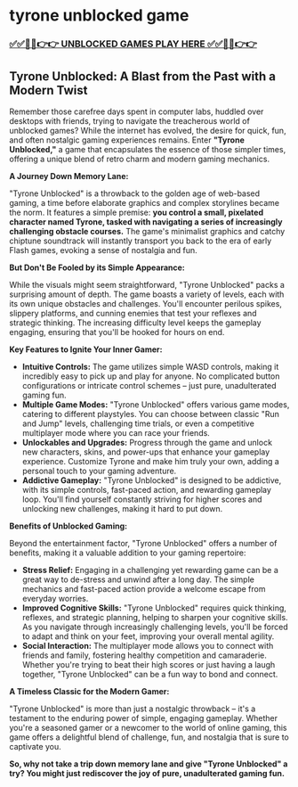 # tyrone unblocked game

### [✅✅🔴🔴👉👉 UNBLOCKED GAMES PLAY HERE ✅✅🔴🔴👉👉](https://topstoryindia.com)

## Tyrone Unblocked: A Blast from the Past with a Modern Twist

Remember those carefree days spent in computer labs, huddled over desktops with friends, trying to navigate the treacherous world of unblocked games?  While the internet has evolved, the desire for quick, fun, and often nostalgic gaming experiences remains. Enter **"Tyrone Unblocked,"** a game that encapsulates the essence of those simpler times, offering a unique blend of retro charm and modern gaming mechanics.

**A Journey Down Memory Lane:**

"Tyrone Unblocked" is a throwback to the golden age of web-based gaming, a time before elaborate graphics and complex storylines became the norm. It features a simple premise: **you control a small, pixelated character named Tyrone, tasked with navigating a series of increasingly challenging obstacle courses.**  The game's minimalist graphics and catchy chiptune soundtrack will instantly transport you back to the era of early Flash games, evoking a sense of nostalgia and fun.

**But Don't Be Fooled by its Simple Appearance:**

While the visuals might seem straightforward, "Tyrone Unblocked" packs a surprising amount of depth. The game boasts a variety of levels, each with its own unique obstacles and challenges. You'll encounter perilous spikes, slippery platforms, and cunning enemies that test your reflexes and strategic thinking. The increasing difficulty level keeps the gameplay engaging, ensuring that you'll be hooked for hours on end.

**Key Features to Ignite Your Inner Gamer:**

* **Intuitive Controls:**  The game utilizes simple WASD controls, making it incredibly easy to pick up and play for anyone. No complicated button configurations or intricate control schemes – just pure, unadulterated gaming fun.
* **Multiple Game Modes:**  "Tyrone Unblocked" offers various game modes, catering to different playstyles. You can choose between classic "Run and Jump" levels, challenging time trials, or even a competitive multiplayer mode where you can race your friends.
* **Unlockables and Upgrades:**  Progress through the game and unlock new characters, skins, and power-ups that enhance your gameplay experience. Customize Tyrone and make him truly your own, adding a personal touch to your gaming adventure.
* **Addictive Gameplay:**  "Tyrone Unblocked" is designed to be addictive, with its simple controls, fast-paced action, and rewarding gameplay loop. You'll find yourself constantly striving for higher scores and unlocking new challenges, making it hard to put down.

**Benefits of Unblocked Gaming:**

Beyond the entertainment factor, "Tyrone Unblocked" offers a number of benefits, making it a valuable addition to your gaming repertoire:

* **Stress Relief:**  Engaging in a challenging yet rewarding game can be a great way to de-stress and unwind after a long day. The simple mechanics and fast-paced action provide a welcome escape from everyday worries.
* **Improved Cognitive Skills:**  "Tyrone Unblocked" requires quick thinking, reflexes, and strategic planning, helping to sharpen your cognitive skills. As you navigate through increasingly challenging levels, you'll be forced to adapt and think on your feet, improving your overall mental agility.
* **Social Interaction:**  The multiplayer mode allows you to connect with friends and family, fostering healthy competition and camaraderie.  Whether you're trying to beat their high scores or just having a laugh together, "Tyrone Unblocked" can be a fun way to bond and connect.

**A Timeless Classic for the Modern Gamer:**

"Tyrone Unblocked" is more than just a nostalgic throwback – it's a testament to the enduring power of simple, engaging gameplay. Whether you're a seasoned gamer or a newcomer to the world of online gaming, this game offers a delightful blend of challenge, fun, and nostalgia that is sure to captivate you.

**So, why not take a trip down memory lane and give "Tyrone Unblocked" a try? You might just rediscover the joy of pure, unadulterated gaming fun.**
